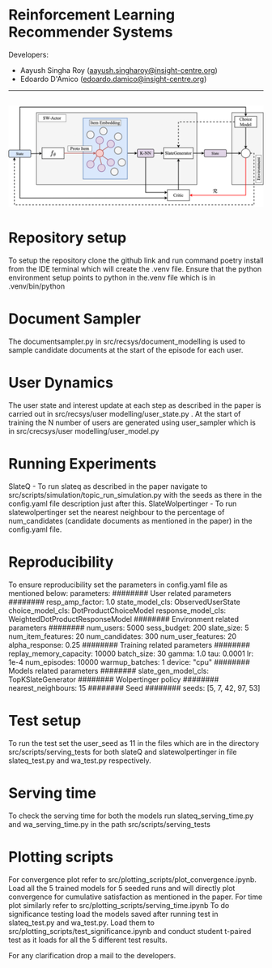 # Reinforcement Learning Recommender Systems
Developers: 
- Aayush Singha Roy (aayush.singharoy@insight-centre.org) 
- Edoardo D'Amico (edoardo.damico@insight-centre.org)
---
![Alt text](wolp.png)
--- 

# Repository setup
To setup the repository clone the github link and run command poetry install from the IDE terminal which will create the .venv file. Ensure that the python environment setup points to python in the.venv file which is in .venv/bin/python
# Document Sampler
The documentsampler.py in src/recsys/document_modelling is used to sample candidate documents at the start of the episode for each user.

# User Dynamics
The user state and interest update at each step as described in the paper is carried out in src/recsys/user modelling/user_state.py . At the start of training the N number of users are generated using user_sampler which is in src/crecsys/user modelling/user_model.py

# Running Experiments
SlateQ -  To run slateq as described in the paper navigate to src/scripts/simulation/topic_run_simulation.py with the seeds as there in the config.yaml file description just after this.
SlateWolpertinger - To run slatewolpertinger set the nearest neighbour to the percentage of num_candidates (candidate documents as mentioned in the paper) in the config.yaml file. 

# Reproducibility
To ensure reproducibility set the parameters in config.yaml file as mentioned below:
parameters:
  ######## User related parameters ########
  resp_amp_factor: 1.0
  state_model_cls: ObservedUserState
  choice_model_cls: DotProductChoiceModel
  response_model_cls: WeightedDotProductResponseModel
  ######## Environment related parameters ########
  num_users: 5000
  sess_budget: 200
  slate_size: 5
  num_item_features: 20
  num_candidates: 300
  num_user_features: 20
  alpha_response: 0.25
  ######## Training related parameters ########
  replay_memory_capacity: 10000
  batch_size: 30
  gamma: 1.0
  tau: 0.0001
  lr: 1e-4
  num_episodes: 10000
  warmup_batches: 1
  device: "cpu"
  ######## Models related parameters ########
  slate_gen_model_cls: TopKSlateGenerator
  ######## Wolpertinger policy ########
  nearest_neighbours: 15
  ######## Seed ########
  seeds: [5, 7, 42, 97, 53]

  # Test setup
  To run the test set the user_seed as 11 in the files which are in the directory src/scripts/serving_tests for both slateQ and slatewolpertinger in file slateq_test.py and wa_test.py respectively.
  
  # Serving time
  To check the serving time for both the models run slateq_serving_time.py and wa_serving_time.py in the path src/scripts/serving_tests

  # Plotting scripts
  For convergence plot refer to src/plotting_scripts/plot_convergence.ipynb. Load all the 5 trained models for 5 seeded runs and will directly plot convergence for cumulative satisfaction as mentioned in the paper.
  For time plot similarly refer to src/plotting_scripts/serving_time.ipynb
  To do significance testing load the models saved after running test in slateq_test.py and wa_test.py. Load them to src/plotting_scripts/test_significance.ipynb and conduct student t-paired test as it loads for all the 5 different test results.

  For any clarification drop a mail to the developers.
 
 